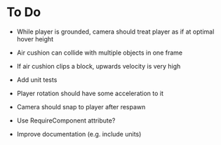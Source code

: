 # To Do

 - While player is grounded, camera should treat player as if at optimal hover height

 - Air cushion can collide with multiple objects in one frame

 - If air cushion clips a block, upwards velocity is very high

 - Add unit tests

 - Player rotation should have some acceleration to it

 - Camera should snap to player after respawn

 - Use RequireComponent attribute?

 - Improve documentation (e.g. include units)
